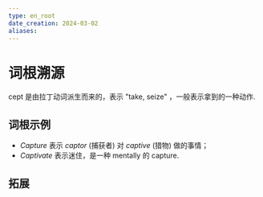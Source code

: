 ```yaml
---
type: en_root
date_creation: 2024-03-02
aliases:
---
```

# 词根溯源
cept 是由拉丁动词派生而来的，表示 "take, seize" ，一般表示拿到的一种动作.
## 词根示例
- *Capture* 表示 *captor* (捕获者) 对 *captive* (猎物) 做的事情；
- *Captivate* 表示迷住，是一种 mentally 的 capture.
## 拓展